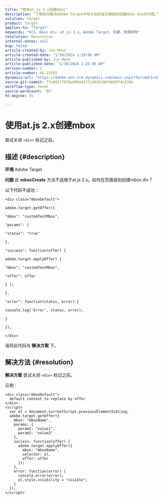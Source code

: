 ```yaml
---
title: “使用at.js 2.x创建mbox”
description: “了解如何解决Adobe Target中有关如何在页面级别创建mbox div的问题。”
solution: Target
product: Target
applies-to: "Target"
keywords: "KCS、mbox div、at.js 2.x、Adobe Target、创建、故障排除"
resolution: Resolution
internal-notes: null
bug: false
article-created-by: Jim Menn
article-created-date: "1/30/2024 1:19:06 AM"
article-published-by: Jim Menn
article-published-date: "1/30/2024 1:25:05 AM"
version-number: 5
article-number: KA-15592
dynamics-url: "https://adobe-ent.crm.dynamics.com/main.aspx?forceUCI=1&pagetype=entityrecord&etn=knowledgearticle&id=28eab48a-0dbf-ee11-9079-6045bd006268"
source-git-commit: ffe88577070a496ad37f1d02b39bf8699f4c538b
workflow-type: tm+mt
source-wordcount: '97'
ht-degree: 3%

---
```


# 使用at.js 2.x创建mbox


尝试关闭 `<div>` 标记之前。

## 描述 {#description}


<b>环境</b>
Adobe Target

<b>问题</b>
此 <b>mboxCreate</b> 方法不适用于at.js 2.x。如何在页面级别创建mbox div？

以下代码不成功：


```
<div class="mboxDefault">

adobe.target.getOffer({

"mbox": "customTestMbox",

"params": {

"status": "true"

},

"success": function(offer) {

adobe.target.applyOffer( {

"mbox": "customTestMbox",

"offer": offer

} );

},

"error": function(status, error) {

console.log('Error', status, error);

}

});

</div>
```




请将此代码与 <b>解决方案</b> 下。


## 解决方法 {#resolution}


<b>解决方案</b>
尝试关闭 `<div>` 标记之前。

示例：


```
<div class="mboxDefault"> 
  default content to replace by offer 
</div> 
<script> 
  var el = document.currentScript.previousElementSibling;
  adobe.target.getOffer({
    mbox: "mboxName",
    params: {
      param1: "value1",
      param2: "value2"
    },
    success: function(offer) {
      adobe.target.applyOffer({
        mbox: "mboxName",
        selector: el,
        offer: offer
      });
    },
    error: function(error) {
      console.error(error);
      el.style.visibility = "visible";
    }
  });
</script>
```

